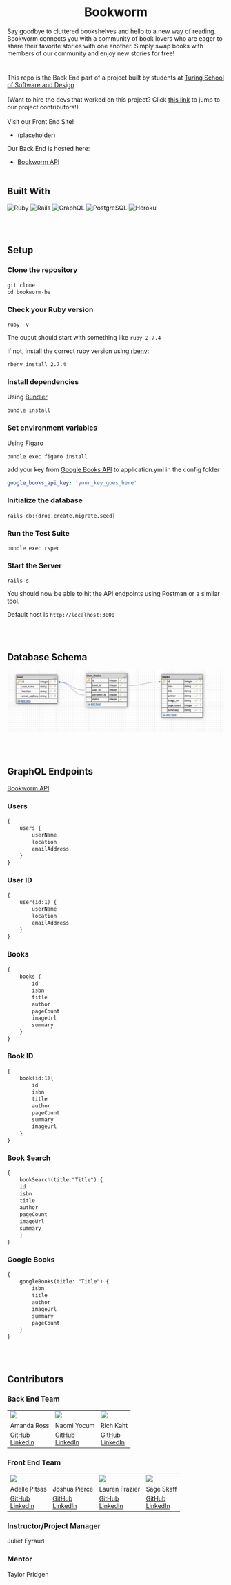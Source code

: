 # <h1 align="center">Bookworm</h1>
Say goodbye to cluttered bookshelves and hello to a new way of reading. Bookworm connects you with a community of book lovers who are eager to share their favorite stories with one another. Simply swap books with members of our community and enjoy new stories for free!
#
This repo is the Back End part of a project built by students at [Turing School of Software and Design](https://turing.edu/)
<br></br>
(Want to hire the devs that worked on this project? Click [this link](#contributors) to jump to our project contributors!)
<br></br>
Visit our Front End Site!
- (placeholder)

Our Back End is hosted here:
- [Bookworm API](https://bookworm-be.herokuapp.com/graphql)
<br></br>
## Built With
 ![Ruby](https://img.shields.io/badge/Ruby-CC342D?style=for-the-badge&logo=ruby&logoColor=white)
 ![Rails](https://img.shields.io/badge/Ruby_on_Rails-CC0000?style=for-the-badge&logo=ruby-on-rails&logoColor=white)
 ![GraphQL](https://img.shields.io/badge/-GraphQL-E10098?style=for-the-badge&logo=graphql&logoColor=white)
 ![PostgreSQL](https://img.shields.io/badge/PostgreSQL-316192?style=for-the-badge&logo=postgresql&logoColor=white)
 ![Heroku](https://img.shields.io/badge/Heroku-430098?style=for-the-badge&logo=heroku&logoColor=white)

<br></br>
## Setup

### Clone the repository

```shell
git clone
cd bookworm-be
```

### Check your Ruby version

```shell
ruby -v
```

The ouput should start with something like `ruby 2.7.4`

If not, install the correct ruby version using [rbenv](https://github.com/rbenv/rbenv):

```shell
rbenv install 2.7.4
```

### Install dependencies

Using [Bundler](https://github.com/bundler/bundler)

```shell
bundle install
```

### Set environment variables

Using [Figaro](https://github.com/laserlemon/figaro)
```shell
bundle exec figaro install
```
add your key from [Google Books API](https://developers.google.com/books/docs/v1/using) to application.yml in the config folder
```yml
google_books_api_key: 'your_key_goes_here'
``` 

### Initialize the database

```shell
rails db:{drop,create,migrate,seed}
```

### Run the Test Suite

```shell
bundle exec rspec
```
### Start the Server

```shell
rails s
```

You should now be able to hit the API endpoints using Postman or a similar tool.

Default host is `http://localhost:3000`

<br></br>
## Database Schema
![Database Schema Image](app/assets/images/bookworm_schema.png "Database Schema Image")

<br></br>

## GraphQL Endpoints
[Bookworm API](https://bookworm-be.herokuapp.com/graphql)

### Users
```
{
    users {
        userName
        location
        emailAddress
    }
}
```
### User ID
```
{
    user(id:1) {
        userName
        location
        emailAddress
    }
}
```
### Books
```
{
    books {
        id
        isbn
        title
        author
        pageCount
        imageUrl
        summary
    }
}
```
### Book ID
```
{
    book(id:1){
        id
        isbn
        title
        author
        pageCount
        summary
        imageUrl
    }
}
```
### Book Search
```
{
    bookSearch(title:"Title") {
    id
    isbn
    title
    author
    pageCount
    imageUrl
    summary
    }
}
```
### Google Books
```
{
    googleBooks(title: "Title") {
        isbn
        title
        author
        imageUrl
        summary
        pageCount
    }
}
```
<br></br>
## Contributors
### Back End Team
<table>
  <tr>
    <td><img src="https://avatars.githubusercontent.com/u/101589894?s=120&v=4"></td>
    <td><img src="https://avatars.githubusercontent.com/u/102825498?s=120&v=4"></td>
    <td><img src="https://avatars.githubusercontent.com/u/108554663?s=120&v=4"></td>
  </tr>
  <tr>
    <td>Amanda Ross</td>
    <td>Naomi Yocum</td>
    <td>Rich Kaht</td>
  </tr>
  <tr>
    <td>
      <a href="https://github.com/amikaross">GitHub</a><br>
      <a href="https://www.linkedin.com/in/amanda-ross-2a62093a/">LinkedIn</a>
    </td>
    <td>
      <a href="https://github.com/naomiyocum">GitHub</a><br>
      <a href="https://www.linkedin.com/in/naomiyocum/">LinkedIn</a>
    </td>
    <td>
      <a href="https://github.com/Freeing3092">GitHub</a><br>
      <a href="">LinkedIn</a>
    </td>
  </tr>
</table>


### Front End Team
<table>
  <tr>
    <td><img src="https://avatars.githubusercontent.com/u/108096652?s=120&v=4"></td>
    <td><img src=""></td>
    <td><img src="https://avatars.githubusercontent.com/u/108101979?s=120&v=4"></td>
    <td><img src="https://avatars.githubusercontent.com/u/99838997?s=120&v=4"></td>
  </tr>
  <tr>
    <td>Adelle Pitsas</td>
    <td>Joshua Pierce</td>
    <td>Lauren Frazier</td>
    <td>Sage Skaff</td>
  </tr>
  <tr>
    <td>
      <a href="https://github.com/Adelle-Pitsas">GitHub</a><br>
      <a href="https://www.linkedin.com/in/adelle-pitsas-461503183/">LinkedIn</a>
    </td>
    <td>
      <a href="https://github.com/JPierce28">GitHub</a><br>
      <a href="https://www.linkedin.com/in/joshua-pierce-534137250/">LinkedIn</a>
    </td>
    <td>
      <a href="https://github.com/FrazierLE">GitHub</a><br>
      <a href="">LinkedIn</a>
    </td>
    <td>
      <a href="https://github.com/sage-skaff">GitHub</a><br>
      <a href="https://www.linkedin.com/in/sageskaff/">LinkedIn</a>
    </td>
  </tr>
</table>

### Instructor/Project Manager
Juliet Eyraud

### Mentor
Taylor Pridgen